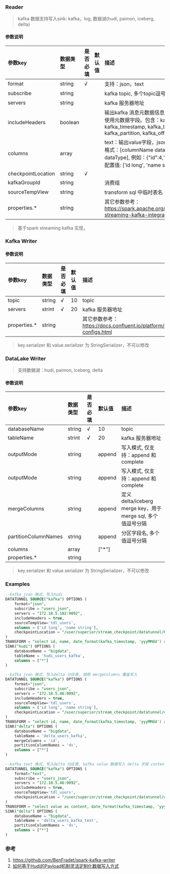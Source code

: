 ### Reader

> kafka 数据支持写入sink: kafka，log, 数据湖(hudi, paimon, iceberg, delta)

#### 参数说明

| 参数key               | 数据类型    | 是否必填  | 默认值  | 描述                                                                                                                                                   |
|:--------------------|:--------| :-----   |:-----|:-----------------------------------------------------------------------------------------------------------------------------------------------------|
| format              | string  |√          |      | 支持：json，text                                                                                                                                         |
| subscribe           | string  |          |      | kafka topic, 多个topic逗号分割                                                                                                                             |
| servers             | string  |          |      | kafka 服务器地址                                                                                                                                          |
| includeHeaders      | boolean |          |      | 输出kafka 消息元数据信息，在transform 可以直接使用元数据字段。包含：kafka_key, kafka_topic, kafka_timestamp, kafka_timestampType, kafka_partition, kafka_offset, kafka_headers |
| columns             | array   |          |      | text：输出value字段，json：需要指定字段类型，格式：[columnName dataType, columnName dataType], 例如：{"id":4,"name":"zhangsan"}，配置值: ['id long', 'name string']            |
| checkpointLocation  | string  |√           |    |                                                                                                                                                      |
| kafkaGroupId        | string  |          |      | 消费组                                                                                                                                                  |
| sourceTempView      | string  |          |      | transform sql 中临时表名                                                                                                                                  |
| properties.*        | string  |          |      | 其它参数参考：https://spark.apache.org/docs/latest/structured-streaming-kafka-integration.html                                                                                                                                                     |


> 基于spark streaming kafka 实现，

### Kafka Writer

#### 参数说明

| 参数key   | 数据类型    | 是否必填    | 默认值    | 描述              |
|:--------|:--------|:--------| :------  |:----------------|
| topic   | string  | √       | 10       | topic           |
| servers | strint  | √       | 20       | kafka 服务器地址     |
| properties.*        | string  |         |      | 其它参数参考：https://docs.confluent.io/platform/current/installation/configuration/producer-configs.html |

> key.serializer 和 value.serializer 为 StringSerializer，不可以修改


### DataLake Writer

> 支持数据湖：hudi, paimon, iceberg, delta

#### 参数说明

| 参数key                 | 数据类型   | 是否必填      | 默认值   | 描述                                              |
|:----------------------|:-------|:----------|:------|:------------------------------------------------|
| databaseName          | string | √         | 10    | topic                                           |
| tableName             | strint | √         | 20    | kafka 服务器地址                                     |
| outputMode            | string |          | append | 写入模式, 仅支持：append 和 complete                     |
| outputMode            | string |          | append | 写入模式, 仅支持：append 和 complete                     |
| mergeColumns          | string |          | append | 定义 delta/iceberg merge key，用于 merge sql, 多个值逗号分隔 |
| partitionColumnNames  | string |          | append | 分区字段名, 多个值逗号分隔                                  |
| columns               | array  |          | ["*"] |                                                 |
| properties.*          | string  |         |      | |

> key.serializer 和 value.serializer 为 StringSerializer，不可以修改

### Examples

```sql
--kafka json 格式，写入hudi
DATATUNNEL SOURCE("kafka") OPTIONS (
    format="json",
    subscribe = "users_json",
    servers = "172.18.5.102:9092",
    includeHeaders = true,
    sourceTempView='tdl_users',
    columns = ['id long', 'name string'],
    checkpointLocation = "/user/superior/stream_checkpoint/datatunnel/hudi_users_kafka"
) 
TRANSFORM = "select id, name, date_format(kafka_timestamp, 'yyyMMdd') as ds from tdl_users"
SINK("hudi") OPTIONS (
    databaseName = "bigdata",
    tableName = 'hudi_users_kafka',
    columns = ["*"]
)
     
--kafka json 格式，写入delta 分区表, 按照 mergeColumns 覆盖写入
DATATUNNEL SOURCE("kafka") OPTIONS (
    format="json",
    subscribe = "users_json",
    servers = "172.18.5.46:9092",
    includeHeaders = true,
    sourceTempView='tdl_users',
    columns = ['id long', 'name string'],
    checkpointLocation = "/user/superior/stream_checkpoint/datatunnel/delta_users_kafka"
) 
TRANSFORM = "select id, name, date_format(kafka_timestamp, 'yyyMMdd') as ds from tdl_users"
SINK("delta") OPTIONS (
    databaseName = "bigdata",
    tableName = 'delta_users_kafka',
    mergeColumns = 'id',
    partitionColumnNames = 'ds',
    columns = ["*"]
)
        
--kafka text 格式，写入delta 分区表, kafka value 数据写入 delta 字段 content。
DATATUNNEL SOURCE("kafka") OPTIONS (
    format="text",
    subscribe = "users_json",
    servers = "172.18.5.46:9092",
    includeHeaders = true,
    sourceTempView='tdl_users',
    checkpointLocation = "/user/superior/stream_checkpoint/datatunnel/delta_users_kafka_text"
) 
TRANSFORM = "select value as content, date_format(kafka_timestamp, 'yyyMMdd') as ds from tdl_users"
SINK("delta") OPTIONS (
    databaseName = "bigdata",
    tableName = 'delta_users_kafka_text',
    partitionColumnNames = 'ds',
    columns = ["*"]
)
```

### 参考

1. https://github.com/BenFradet/spark-kafka-writer
2. [如何基于Hudi的Payload机制灵活定制化数据写入方式](https://bbs.huaweicloud.com/blogs/detail/302579)
